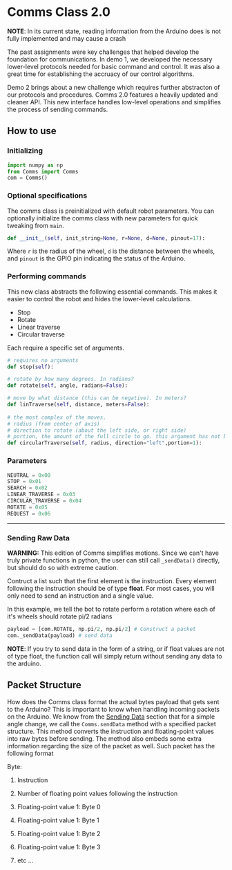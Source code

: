 # Comms Class 2.0
**NOTE**: In its current state, reading information from the Arduino does is not fully implemented and may cause a crash


The past assignments were key challenges that helped develop the foundation for communications. In demo 1, we developed the necessary lower-level protocols needed for basic command and control. It was also a great time for establishing the accruacy of our control algorithms. 

Demo 2 brings about a new challenge which requires further abstracton of our protocols and procedures. Comms 2.0 features a heavily updated and cleaner API. This new interface handles low-level operations and simplifies the process of sending commands.

## How to use

### Initializing
```py
import numpy as np
from Comms import Comms
com = Comms()
```
### Optional specifications
The comms class is preinitialized with default robot parameters. You can optionally initialize the comms class with new parameters for quick tweaking from `main`. 
```py
def __init__(self, init_string=None, r=None, d=None, pinout=17):
```
Where `r` is the radius of the wheel, `d` is the distance between the wheels, and `pinout` is the GPIO pin indicating the status of the Arduino.



### Performing commands
This new class abstracts the following essential commands. This makes it easier to control the robot and hides the lower-level calculations. 
- Stop
- Rotate
- Linear traverse
- Circular traverse

Each require a specific set of arguments.
```py
# requires no arguments
def stop(self):

# rotate by how many degrees. In radians?
def rotate(self, angle, radians=False):

# move by what distance (this can be negative). In meters?
def linTraverse(self, distance, meters=False):
    
# the most complex of the moves. 
# radius (from center of axis) 
# direction to rotate (about the left side, or right side)
# portion, the amount of the full circle to go. this argument has not been implemeneted
def circularTraverse(self, radius, direction="left",portion=1):

```

### Parameters
```py
NEUTRAL = 0x00
STOP = 0x01
SEARCH = 0x02
LINEAR_TRAVERSE = 0x03
CIRCULAR_TRAVERSE = 0x04
ROTATE = 0x05
REQUEST = 0x06
```



---
### Sending Raw Data
**WARNING:** This edition of Comms simplifies motions. Since we can't have truly private functions in python, the user can still call `_sendData()` directly, but should do so with extreme caution. 

Contruct a list such that the first element is the instruction. Every element following the instruction should be of type **float**. For most cases, you will only need to send an instruction and a single value.

In this example, we tell the bot to rotate perform a rotation where each of it's wheels should rotate pi/2 radians
```py
payload = [com.ROTATE, np.pi/2, np.pi/2] # Construct a packet
com._sendData(payload) # send data
```

**NOTE**: If you try to send data in the form of a string, or if float values are not of type float, the function call will simply return without sending any data to the arduino. 




## Packet Structure
How does the Comms class format the actual bytes payload that gets sent to the Arduino? 
This is important to know when handling incoming packets on the Arduino. 
We know from the [Sending Data](###sending-data) section that for a simple angle change, we call the ```Comms.sendData``` method with a specified packet structure. 
This method converts the instruction and floating-point values into raw bytes before sending.
The method also embeds some extra information regarding the size of the packet as well.
Such packet has the following format

Byte:
1. Instruction
2. Number of floating point values following the instruction
3. Floating-point value 1: Byte 0
4. Floating-point value 1: Byte 1
5. Floating-point value 1: Byte 2
6. Floating-point value 1: Byte 3

7. etc ...
